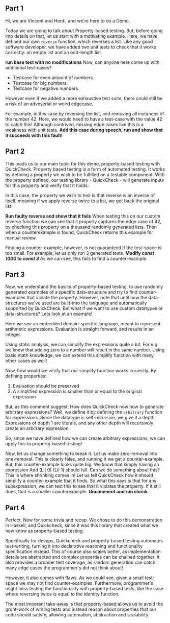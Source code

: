 ## Part 1

Hi, we are Vincent and Herdi, and we're here to do a Demo.

Today we are going to talk about Property-based testing. But, before
going into details on that, let us start with a motivating example.
Here, we have defined our own `reverse` function, which reverses a list.
Like any good software developer, we have added two unit tests to
check that it works correctly: an empty list and an odd-length list.

**run base test with no modifications**
Now, can anyone here come up with additional test-cases?
* Testcase for even amount of numbers.
* Testcase for big numbers.
* Testcase for negative numbers.

However even if we added a more exhaustive test suite, there could still be a
risk of an adveserial or weird edgecase.

For example, in this case by reversing the list,
and removing all instances of the number 42.
Here, we would need to have a test-case with the value 42 to catch this!
Although contrived, missing edge cases like this is a weakness with unit tests.
**Add this case during speech, run and show that it succeeds with this fault!**

## Part 2
This leads us to our main topic for this demo, property-based testing with QuickCheck.
Property based testing is a form of automated testing. It works by defining a property
we wish to be fulfilled on a testable component. With the property defined,
our testing library - QuickCheck - will generate inputs for this property and verify
that it holds.


In this case, the property we wish to test is that reverse is an inverse of itself,
meaning if we apply reverse twice to a list, we get back the original list!

**Run faulty reverse and show that it fails**
When testing this on our custom reverse function we can see that it properly captures
the edge case of 42, by checking this property on a thousand randomly generated lists.
Then when a counterexample is found, QuickCheck returns this example for manual
review.

Finding a counter-example, however, is not guaranteed if the test-space is too small.
For example, let us only run 3 generated tests.
**Modify *const 1000* to *const 3***
As we can see, this fails to find a counter-example.

## Part 3
Now, we understand the basics of property-based testing, to use randomly
generated examples of a specific data-structure and try to find
counter-examples that violate the property. However, note that until now
the data-structures we've used are built-into the language and automatically
supported by QuickCheck. But what if we want to use custom datatypes or data-structures?
Lets look at an example!

Here we see an embedded domain-specific language, meant to represent
artihmetic expressions. Evaluation is straight forward, and results in an
integer.

Using static analysis, we can simplify the expressions quite a bit. For e.g.
we know that adding zero to a number will result in the same number. Using
basic math knowledge, we can extend this simplify function with many other
cases as well!

Now, how would we verify that our simplify function works correctly.
By defining properties:
1. Evaluation should be preserved
2. A simplified expression is smaller than or equal to the original expression

But, as this comment suggest: How does QuickCheck now how to generate arbitrary
expressions? Well, we define it by defining the `arbitrary` function for expressions.
Since the datatype is self-recursive, we give it a depth.
Expressions of depth 1 are literals, and any other depth will recursively
create an arbitrary expression.

So, since we have defined how we can create arbitrary expressions, we can
apply this to property-based testing! <demonstrate>

Now, let us change something to break it. Let us make zero-removal into
one-removal. This is clearly false, and running it we get a counter-example.
But, this counter-example looks quite big. We know that simply having
an expression Add (Lit 0) (Lit 1) should fail. Can we do something
about this? This is where shrinking comes in! Let us tell QuickCheck how
it should simplify a counter-example that it finds. So what this says is
that for any subexpression, we can test this to see that it violates the property.
If it still does, that is a smaller counterexample.
**Uncomment and run shrink**

## Part 4
Perfect. Now for some trivia and recap. We chose to do this demonstration
in Haskell, and Quickcheck, since it was this library that created what
we now know as property-based testing.

Specifically for devops, Quickcheck and property-based testing automates
test-writing, turning it into declarative reasoning and functionality specification
instead. This of course also scales better, as implementation details are abstracted
and complex properties can be chained together.
It also provides a broader test coverage, as random generation can catch many
edge cases the programmer's did not think about!

However, it also comes with flaws. As we could see, given a small test-space
we may not find counter-examples. Furthermore, programmer's might miss
testing the functionality with property-based tests, like the case where
reversing twice is equal to the identity function.

The most imporant take-away is that property-based allows us to
avoid the grunt-work of writing tests and instead reason about
properties that our code should satisfy, allowing automation, abstraction
and scalability.